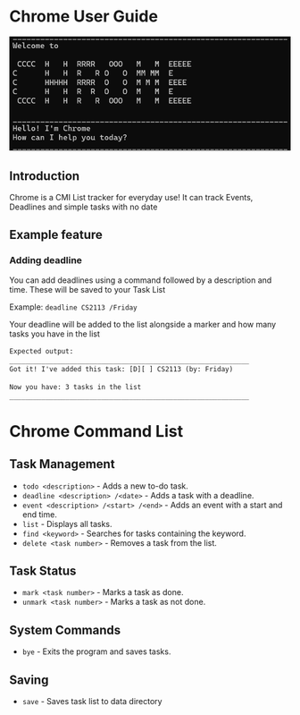 # Chrome User Guide

![Screenshot of Chrome welcome screen](ChromeScreenshot.png)

## Introduction
Chrome is a CMI List tracker for everyday use!
It can track Events, Deadlines and simple tasks with
no date

## Example feature
### Adding deadline
You can add deadlines using a command followed by a description and time.
These will be saved to your Task List

Example: `deadline CS2113 /Friday`

Your deadline will be added to the list alongside a marker
and how many tasks you have in the list
```
Expected output:
____________________________________________________________
Got it! I've added this task: [D][ ] CS2113 (by: Friday)

Now you have: 3 tasks in the list
____________________________________________________________
```

# Chrome Command List

## Task Management
- `todo <description>` - Adds a new to-do task.
- `deadline <description> /<date>` - Adds a task with a deadline.
- `event <description> /<start> /<end>` - Adds an event with a start and end time.
- `list` - Displays all tasks.
- `find <keyword>` - Searches for tasks containing the keyword.
- `delete <task number>` - Removes a task from the list.

## Task Status
- `mark <task number>` - Marks a task as done.
- `unmark <task number>` - Marks a task as not done.

## System Commands
- `bye` - Exits the program and saves tasks.

## Saving
- `save` - Saves task list to data directory
